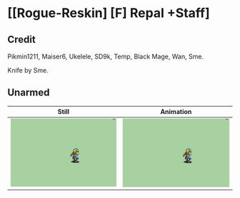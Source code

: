 # [\[Rogue-Reskin\] \[F\] Repal +Staff]

## Credit

Pikmin1211, Maiser6, Ukelele, SD9k, Temp, Black Mage, Wan, Sme.

Knife by Sme.

## Unarmed

| Still | Animation |
| :---: | :-------: |
| ![Unarmed still](./Unarmed_000.png) | ![Unarmed animation](./Unarmed.gif) |
